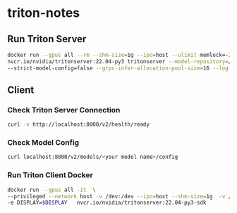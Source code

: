 # triton-notes

## Run Triton Server
```bash
docker run --gpus all --rm --shm-size=1g --ipc=host --ulimit memlock=-1 --ulimit stack=67108864 -p8000:8000 -p8001:8001 -p8002:8002 -v <your-models-dir>:/models  \
nvcr.io/nvidia/tritonserver:22.04-py3 tritonserver --model-repository=/models \
--strict-model-config=false --grpc-infer-allocation-pool-size=16 --log-verbose 1
```

## Client

### Check Triton Server Connection

```bash
curl -v http://localhost:8000/v2/health/ready
```

### Check Model Config

```bash
curl localhost:8000/v2/models/<your model name>/config
```

### Run Triton Client Docker
```bash
docker run --gpus all -it  \
--privileged --network host -v /dev:/dev --ipc=host --shm-size=1g  -v /tmp/.X11-unix:/tmp/.X11-unix \
-e DISPLAY=$DISPLAY   nvcr.io/nvidia/tritonserver:22.04-py3-sdk
```
